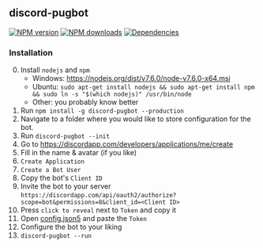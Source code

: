 ## discord-pugbot

<a href="https://www.npmjs.com/package/discord-pugbot"><img src="https://img.shields.io/npm/v/discord-pugbot.svg?maxAge=3600" alt="NPM version" /></a>
<a href="https://www.npmjs.com/package/discord-pugbot"><img src="https://img.shields.io/npm/dt/discord-pugbot.svg?maxAge=3600" alt="NPM downloads" /></a>
<a href="https://david-dm.org/hydrabolt/discord-pugbot"><img src="https://david-dm.org/awpteamoose/pugbot.svg?maxAge=3600" alt="Dependencies" /></a>

### Installation
0. Install `nodejs` and `npm`
	* Windows: https://nodejs.org/dist/v7.6.0/node-v7.6.0-x64.msi
	* Ubuntu: `sudo apt-get install nodejs && sudo apt-get install npm && sudo ln -s "$(which nodejs)" /usr/bin/node`
	* Other: you probably know better
1. Run `npm install -g discord-pugbot --production`
2. Navigate to a folder where you would like to store configuration for the bot.
3. Run `discord-pugbot --init`
4. Go to https://discordapp.com/developers/applications/me/create
5. Fill in the name & avatar (if you like)
6. `Create Application`
7. `Create a Bot User`
8. Copy the bot's `Client ID`
9. Invite the bot to your server `https://discordapp.com/api/oauth2/authorize?scope=bot&permissions=8&client_id=<Client ID>`
10. Press `click to reveal` next to `Token` and copy it
11. Open [config.json5](https://github.com/Awpteamoose/pugbot-typescript/blob/master/config.json5) and paste the `Token`
12. Configure the bot to your liking
13. `discord-pugbot --run`
